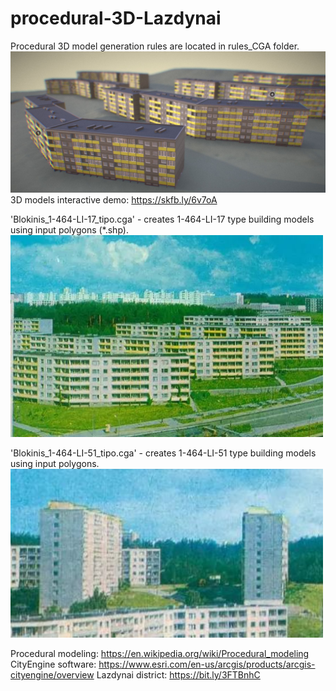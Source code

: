 # procedural-3D-Lazdynai

Procedural 3D model generation rules are located in rules_CGA folder. 
<img src="/images/SketchFab_preview.JPG" width="1000"/>
3D models interactive demo: https://skfb.ly/6v7oA

'Blokinis_1-464-LI-17_tipo.cga' - creates 1-464-LI-17 type building models using input polygons (*.shp).
<img src="/images/references/type_1-464-LI-17_photo.JPG" width="500"/>

'Blokinis_1-464-LI-51_tipo.cga' - creates 1-464-LI-51 type building models using input polygons.
<img src="/images/references/type_1-464-LI-51_photo.JPG" width="500"/>

Procedural modeling: https://en.wikipedia.org/wiki/Procedural_modeling
CityEngine software: https://www.esri.com/en-us/arcgis/products/arcgis-cityengine/overview
Lazdynai district: https://bit.ly/3FTBnhC
